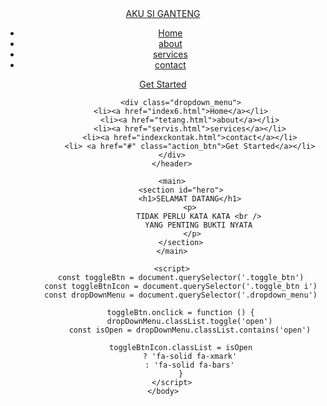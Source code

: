 <!DOCTYPE html>
<html lang="en">
    <head>
        <meta charset="utf-8"/>
        <meta http-equiv="X-UA-Compatible" content="IE=edge"/>
        <meta name="viewport" content="width=device-width, initial-scale=1.0"/>
        <link rel="stylesheet" 
        href="https://cdnjs.cloudflare.com/ajax/libs/font-awesome/6.6.0/css/all.min.css" 
        integrity="sha512-Kc323vGBEqzTmouAECnVceyQqyqdsSiqLQISBL29aUW4U/M7pSPA/gEUZQqv1cwx4OnYxTxve5UMg5GT6L4JJg==" 
        crossorigin="anonymous" 
        referrerpolicy="no-referrer"
         />
        <link rel="stylesheet" href="style6.css"/>
        <title>PENGEN APA YA</title>
    </head>
    <body>
        <header>
            <div class="navbar">
                <div class="logo"><a href="#"> AKU SI GANTENG</a></div>
                <ul class="links">
                    <li><a href="hero">Home</a></li>
                    <li><a href="about">about</a></li>
                    <li><a href="servis.html">services</a></li>
                    <li><a href="contact">contact</a></li>
                </ul>
                <a href="#" class="action_btn">Get Started</a>
                <div class="toggle_btn">
                    <i class="fa-solid fa-bars"></i>
                </div>
            </div>

            <div class="dropdown_menu">
            <li><a href="index6.html">Home</a></li>
                <li><a href="tetang.html">about</a></li>
                <li><a href="servis.html">services</a></li>
                <li><a href="indexckontak.html">contact</a></li>
                <li> <a href="#" class="action_btn">Get Started</a></li>
            </div>    
        </header>
        
        <main>
            <section id="hero">
                <h1>SELAMAT DATANG</h1>
                <p>
                    TIDAK PERLU KATA KATA <br />
                     YANG PENTING BUKTI NYATA 
                    </p>   
            </section>
        </main>

        <script>
            const toggleBtn = document.querySelector('.toggle_btn')
            const toggleBtnIcon = document.querySelector('.toggle_btn i')
            const dropDownMenu = document.querySelector('.dropdown_menu')

            toggleBtn.onclick = function () {
                dropDownMenu.classList.toggle('open')
                const isOpen = dropDownMenu.classList.contains('open')
                
            toggleBtnIcon.classList = isOpen
                ? 'fa-solid fa-xmark'
                : 'fa-solid fa-bars'
            }
        </script>
    </body>
</html>